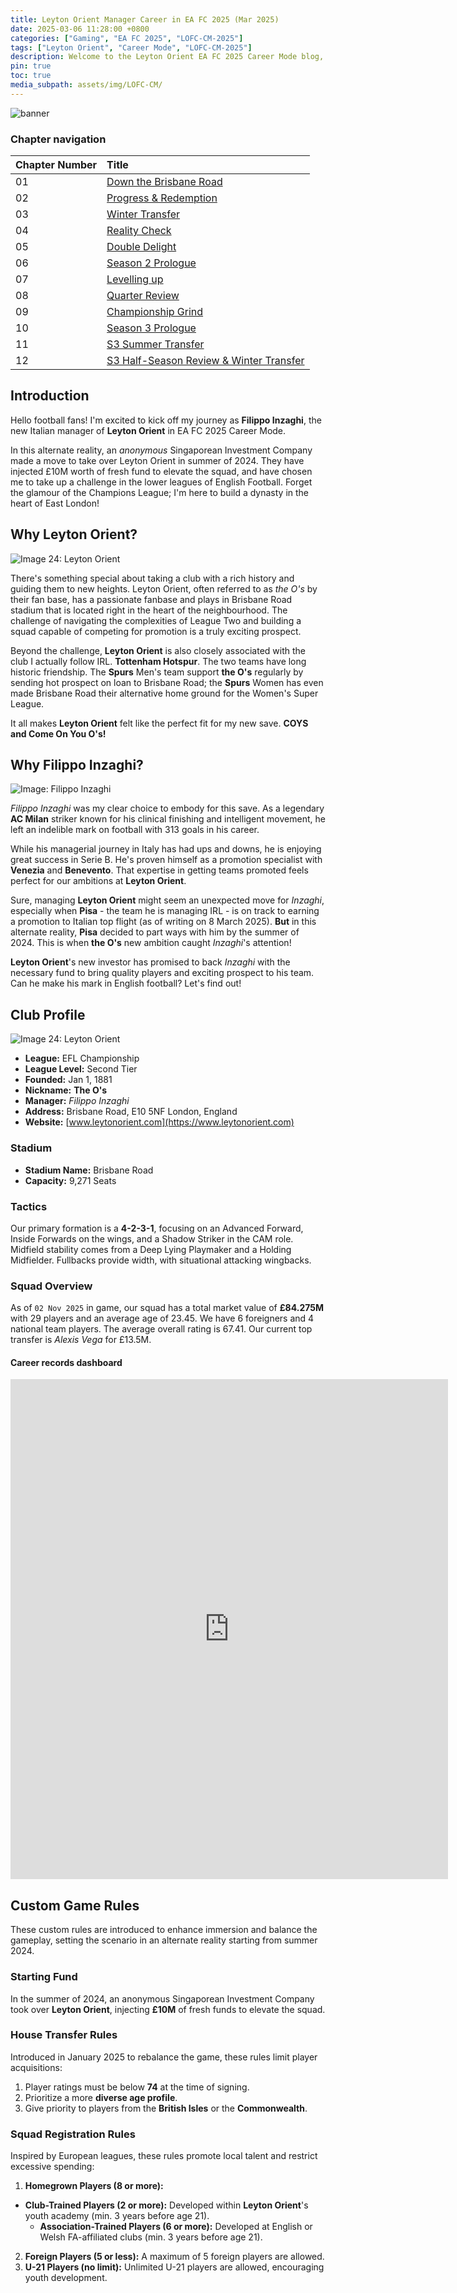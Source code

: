 ```yaml
---
title: Leyton Orient Manager Career in EA FC 2025 (Mar 2025)
date: 2025-03-06 11:28:00 +0800
categories: ["Gaming", "EA FC 2025", "LOFC-CM-2025"]
tags: ["Leyton Orient", "Career Mode", "LOFC-CM-2025"]
description: Welcome to the Leyton Orient EA FC 2025 Career Mode blog, chronicling the journey of Filippo Inzaghi as he builds a dynasty in East London, started IRL March 2025.
pin: true
toc: true
media_subpath: assets/img/LOFC-CM/
---
```


![banner](CH00/Banner.png)

### Chapter navigation

| Chapter Number | Title |
| :------------- | :---- |
| 01 | [Down the Brisbane Road](/posts/LOFC-CM-CH01/) |
| 02 | [Progress & Redemption](/posts/LOFC-CM-CH02/) |
| 03 | [Winter Transfer](/posts/LOFC-CM-CH03/) |
| 04 | [Reality Check](/posts/LOFC-CM-CH04/) |
| 05 | [Double Delight](/posts/LOFC-CM-CH05/) |
| 06 | [Season 2 Prologue](/posts/LOFC-CM-CH06/) |
| 07 | [Levelling up](/posts/LOFC-CM-CH07/) |
| 08 | [Quarter Review](/posts/LOFC-CM-CH08/) |
| 09 | [Championship Grind](/posts/LOFC-CM-CH09/) |
| 10 | [Season 3 Prologue](/posts/LOFC-CM-CH10/) |
| 11 | [S3 Summer Transfer](/posts/LOFC-CM-CH11/) |
| 12 | [S3 Half-Season Review & Winter Transfer](/posts/LOFC-CM-CH12/) |

## Introduction

Hello football fans! I'm excited to kick off my journey as **Filippo Inzaghi**, the new Italian manager of **Leyton Orient** in EA FC 2025 Career Mode.

In this alternate reality, an *anonymous* Singaporean Investment Company made a move to take over Leyton Orient in summer of 2024. They have injected £10M worth of fresh fund to elevate the squad, and have chosen me to take up a challenge in the lower leagues of English Football. Forget the glamour of the Champions League; I'm here to build a dynasty in the heart of East London!


## Why Leyton Orient?

![Image 24: Leyton Orient](https://tmssl.akamaized.net//images/wappen/head/1150.png?lm=1485645647)

There's something special about taking a club with a rich history and guiding them to new heights. Leyton Orient, often referred to as *the O's* by their fan base, has a passionate fanbase and plays in Brisbane Road stadium that is located right in the heart of the neighbourhood. The challenge of navigating the complexities of League Two and building a squad capable of competing for promotion is a truly exciting prospect.

Beyond the challenge, **Leyton Orient** is also closely associated with the club I actually follow IRL. **Tottenham Hotspur**. The two teams have long historic friendship. The **Spurs** Men's team support **the O's** regularly by sending hot prospect on loan to Brisbane Road; the **Spurs** Women has even made Brisbane Road their alternative home ground for the Women's Super League.

It all makes **Leyton Orient** felt like the perfect fit for my new save. **COYS and Come On You O's!**

## Why Filippo Inzaghi?

![Image: Filippo Inzaghi](https://img.a.transfermarkt.technology/portrait/header/25149-1586856473.jpg?lm=1)

*Filippo Inzaghi* was my clear choice to embody for this save. As a legendary **AC Milan** striker known for his clinical finishing and intelligent movement, he left an indelible mark on football with 313 goals in his career.

While his managerial journey in Italy has had ups and downs, he is enjoying great success in Serie B. He's proven himself as a promotion specialist with **Venezia** and **Benevento**. That expertise in getting teams promoted feels perfect for our ambitions at **Leyton Orient**.

Sure, managing **Leyton Orient** might seem an unexpected move for *Inzaghi*, especially when **Pisa** - the team he is managing IRL - is on track to earning a promotion to Italian top flight (as of writing on 8 March 2025). **But** in this alternate reality, **Pisa** decided to part ways with him by the summer of 2024. This is when **the O's** new ambition caught *Inzaghi*'s attention!

**Leyton Orient**'s new investor has promised to back *Inzaghi* with the necessary fund to bring quality players and exciting prospect to his team. Can he make his mark in English football? Let's find out!

## Club Profile

![Image 24: Leyton Orient](https://tmssl.akamaized.net//images/wappen/head/1150.png?lm=1485645647)

*   **League:** EFL Championship
*   **League Level:** Second Tier
*   **Founded:** Jan 1, 1881
*   **Nickname:** **The O's**
*   **Manager:** *Filippo Inzaghi*
*   **Address:** Brisbane Road, E10 5NF London, England
*   **Website:** [www.leytonorient.com](https://www.leytonorient.com)

### Stadium

*   **Stadium Name:** Brisbane Road
*   **Capacity:** 9,271 Seats

### Tactics

Our primary formation is a **4-2-3-1**, focusing on an Advanced Forward, Inside Forwards on the wings, and a Shadow Striker in the CAM role. Midfield stability comes from a Deep Lying Playmaker and a Holding Midfielder. Fullbacks provide width, with situational attacking wingbacks.

### Squad Overview

As of `02 Nov 2025` in game, our squad has a total market value of **£84.275M** with 29 players and an average age of 23.45. We have 6 foreigners and 4 national team players. The average overall rating is 67.41. Our current top transfer is *Alexis Vega* for £13.5M.

#### Career records dashboard

<iframe 
    width="700" height="800" 
    src="https://lookerstudio.google.com/embed/reporting/4f3cf3f1-61a1-45f3-9419-666ef9f5588f/page/YTz7E" 
    frameborder="0" 
    style="border:0" 
    allowfullscreen 
    sandbox="allow-storage-access-by-user-activation allow-scripts allow-same-origin allow-popups allow-popups-to-escape-sandbox">
</iframe>

## Custom Game Rules

These custom rules are introduced to enhance immersion and balance the gameplay, setting the scenario in an alternate reality starting from summer 2024.

### Starting Fund

In the summer of 2024, an anonymous Singaporean Investment Company took over **Leyton Orient**, injecting **£10M** of fresh funds to elevate the squad.

### House Transfer Rules

Introduced in January 2025 to rebalance the game, these rules limit player acquisitions:

1.  Player ratings must be below **74** at the time of signing.
2.  Prioritize a more **diverse age profile**.
3.  Give priority to players from the **British Isles** or the **Commonwealth**.

### Squad Registration Rules

Inspired by European leagues, these rules promote local talent and restrict excessive spending:

1.  **Homegrown Players (8 or more):**
*   **Club-Trained Players (2 or more):** Developed within **Leyton Orient**'s youth academy (min. 3 years before age 21).
    *   **Association-Trained Players (6 or more):** Developed at English or Welsh FA-affiliated clubs (min. 3 years before age 21).
2.  **Foreign Players (5 or less):** A maximum of 5 foreign players are allowed.
3.  **U-21 Players (no limit):** Unlimited U-21 players are allowed, encouraging youth development.
